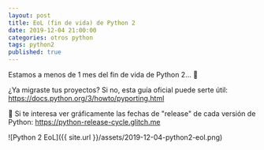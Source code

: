 ```yaml
---
layout: post
title: EoL (fin de vida) de Python 2
date: 2019-12-04 21:00:00
categories: otros python
tags: python2
published: true
---
```



Estamos a menos de 1 mes del fin de vida de Python 2... 🐍

¿Ya migraste tus proyectos? Si no, esta guía oficial puede serte útil: https://docs.python.org/3/howto/pyporting.html

📌 Si te interesa ver gráficamente las fechas de "release" de cada versión de Python: https://python-release-cycle.glitch.me

![Python 2 EoL]({{ site.url }}/assets/2019-12-04-python2-eol.png)
